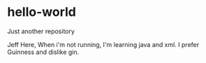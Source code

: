 # hello-world
Just another repository

Jeff Here, When i'm not running, I'm learning java and xml. I prefer Guinness and dislike gin. 
